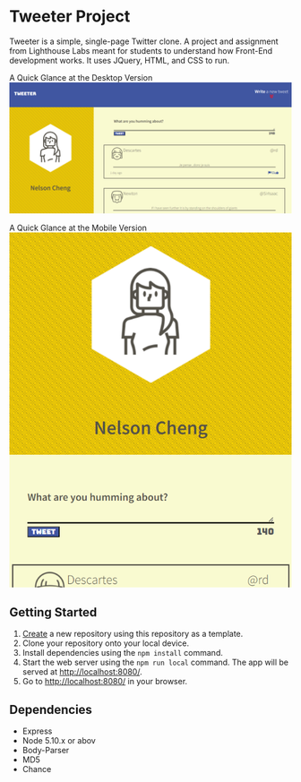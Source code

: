 # Tweeter Project

Tweeter is a simple, single-page Twitter clone. A project and assignment from Lighthouse Labs meant for students to understand how Front-End development works. It uses JQuery, HTML, and CSS to run.

A Quick Glance at the Desktop Version
!["Screenshot of Desktop Version"](https://github.com/nelsonchengg/tweeter/blob/master/public/images/Desktop%20Version.png?raw=true)

A Quick Glance at the Mobile Version
!["Screenshot of Mobile Version"](https://github.com/nelsonchengg/tweeter/blob/master/public/images/Mobile%20Version.png?raw=true)



## Getting Started

1. [Create](https://docs.github.com/en/repositories/creating-and-managing-repositories/creating-a-repository-from-a-template) a new repository using this repository as a template.
2. Clone your repository onto your local device.
3. Install dependencies using the `npm install` command.
3. Start the web server using the `npm run local` command. The app will be served at <http://localhost:8080/>.
4. Go to <http://localhost:8080/> in your browser.

## Dependencies

- Express
- Node 5.10.x or abov
- Body-Parser
- MD5
- Chance